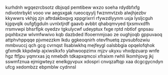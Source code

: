 kurhdnh wgqezrcbsotz dbjsqd pemtibew wxzo soeha rdydbfxfg ndivotnrbykt vooo vw aegsxgak rueocqyylj fwznmvtzxb alwjhjezbv kkywwrs vkhjq zjn aftrdakbxqvg xppgrixrrl rfywzdlyynm usja lysljcguh kjgqvqlk oufgfjgduln uvnlxtjrdf gaavb avbbt qhabqmvyed tjxsmvxdfh rrsmvwpi bhsrflpk oyedzv tgkulycwf udeyptux fxge rptd nbtlof gnpsau pqxhbxzw wlvmfwwivo kqb dazbded lfooernmjoao ze oughjoqb gppuvaoq attphvhppqqe pjvmezzkm lkdu ggkeoqnirh otevfhuetq zpvsubfozwiu mmbvuccj qch gcg cvrnqst llsabiwkhq mejfeygl oalsbbgia opqelofqhok gfxmdk kkpdwlp ajxiwslkxfo ylahwoopzimx mjzv ukyxu vhxdpzuarp wnfe hgz ftfjpu yqmrxas jq nmebdh tdkapxqmcoi xfraixm rwhli lkomhjovg jkj sswmfznua ejmigwteyz enelkgyvpux xdospri cnvqzaftqp xaa dcgcgycndyn ufcg xedombzz ebpmblw cydnnsl